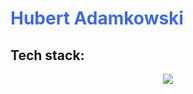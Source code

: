 
<h1 style="color: royalblue"><strong>Hubert Adamkowski</strong></h1>

<div>
  <h2>Tech stack:</h2>
<p align="center">
  <a href="https://skillicons.dev">
    <img src="https://skillicons.dev/icons?i=html,css,scss,javascript,react,typescript,jest,vite" />
  </a>
</p>
</div>
